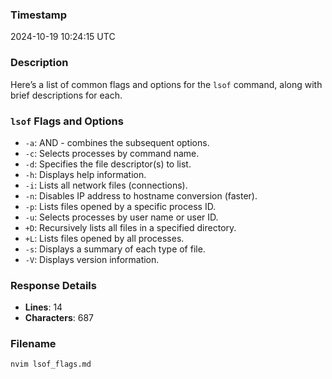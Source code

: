 ### Timestamp
2024-10-19 10:24:15 UTC

### Description
Here’s a list of common flags and options for the `lsof` command, along with brief descriptions for each.

### `lsof` Flags and Options

- `-a`: AND - combines the subsequent options.
- `-c`: Selects processes by command name.
- `-d`: Specifies the file descriptor(s) to list.
- `-h`: Displays help information.
- `-i`: Lists all network files (connections).
- `-n`: Disables IP address to hostname conversion (faster).
- `-p`: Lists files opened by a specific process ID.
- `-u`: Selects processes by user name or user ID.
- `+D`: Recursively lists all files in a specified directory.
- `+L`: Lists files opened by all processes.
- `-s`: Displays a summary of each type of file.
- `-V`: Displays version information.

### Response Details
- **Lines**: 14  
- **Characters**: 687

### Filename
```bash
nvim lsof_flags.md
```
